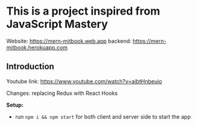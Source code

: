 # This is a project inspired from JavaScript Mastery

Website: https://mern-mitbook.web.app
backend: https://mern-mitbook.herokuapp.com

## Introduction

Youtube link: https://www.youtube.com/watch?v=aibtHnbeuio

Changes: replacing Redux with React Hooks

**Setup:**

- run `npm i && npm start` for both client and server side to start the app
